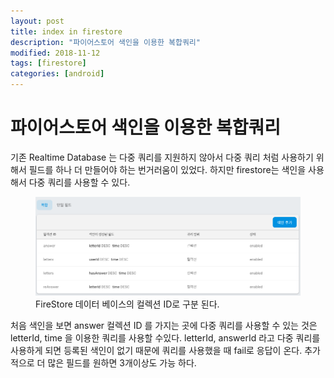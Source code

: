 ```yaml
---
layout: post
title: index in firestore
description: "파이어스토어 색인을 이용한 복합쿼리"
modified: 2018-11-12
tags: [firestore]
categories: [android]
---
```


# 파이어스토어 색인을 이용한 복합쿼리

기존 Realtime Database 는 다중 쿼리를 지원하지 않아서 다중 쿼리 처럼 사용하기 위해서 필드를 하나 더 만들어야 하는 번거러움이 있었다.
하지만 firestore는 색인을 사용해서 다중 쿼리를 사용할 수 있다. 

<figure>
	<img src="/images/2018-11-12-index_in_firestore.png" alt="">
	<figcaption>FireStore 데이터 베이스의 컬렉션 ID로 구분 된다.</figcaption>
</figure>

처음 색인을 보면 answer 컬렉션 ID 를 가지는 곳에 다중 쿼리를 사용할 수 있는 것은 letterId, time 을 이용한 쿼리를 사용할 수있다.
letterId, answerId 라고 다중 쿼리를 사용하게 되면 등록된 색인이 없기 때문에 쿼리를 사용했을 때 fail로 응답이 온다.
추가적으로 더 많은 필드를 원하면 3개이상도 가능 하다.